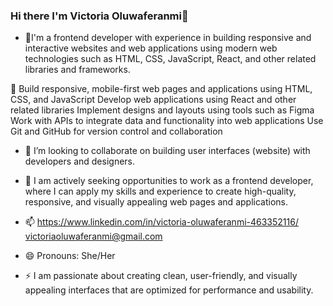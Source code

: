 ### Hi there I'm Victoria Oluwaferanmi👋

- 🔭I'm a frontend developer with experience in building responsive and interactive websites and web applications using modern web technologies such as HTML, CSS, JavaScript, React, and other related libraries and frameworks.

🌱    Build responsive, mobile-first web pages and applications using HTML, CSS, and JavaScript
      Develop web applications using React and other related libraries
      Implement designs and layouts using tools such as Figma 
      Work with APIs to integrate data and functionality into web applications
      Use Git and GitHub for version control and collaboration

- 👯 I’m looking to collaborate on building user interfaces (website) with developers and designers.

- 🤔 I am actively seeking opportunities to work as a frontend developer, where I can apply my skills and experience to create high-quality, responsive, and visually appealing web pages and applications.

- 📫  https://www.linkedin.com/in/victoria-oluwaferanmi-463352116/     victoriaoluwaferanmi@gmail.com
- 😄 Pronouns: She/Her
- ⚡ I am passionate about creating clean, user-friendly, and visually appealing interfaces that are optimized for performance and usability.
